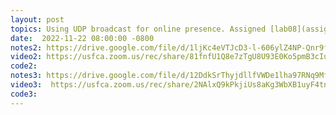 ```yaml
---
layout: post
topics: Using UDP broadcast for online presence. Assigned [lab08](assignments/lab08.html) due 11/29
date:  2022-11-22 08:00:00 -0800
notes2: https://drive.google.com/file/d/1ljKc4eVTJcD3-l-606ylZ4NP-Qnr9ff6/view?usp=share_link
video2: https://usfca.zoom.us/rec/share/81fnfU1Q8e7zTgU8U93E0Ko5pmB3cIuyyP6Xib2CaTSuwV5dSS6sNz6qO3Mb5c2J.GdIGNDwhxteUDw-W 
code2: 
notes3: https://drive.google.com/file/d/12DdkSrThyjdllfVWDe1lha97RNq9Mf0R/view?usp=share_link
video3:  https://usfca.zoom.us/rec/share/2NAlxQ9kPkjiUs8aKg3WbXB1uyF4tnQnOEb0V_QSIm73lh6XuQT_fvfZXkb5RB2k.mL-pnJtvG0iO1H5f 
code3: 
---
```

